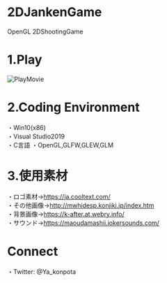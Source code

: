 # 2DJankenGame
OpenGL 2DShootingGame

# 1.Play
![PlayMovie](https://github.com/Ya-kon/GODJANKEN/blob/master/README_Pictures/GODJANKEN_Play.gif)

# 2.Coding Environment
・Win10(x86)  
・Visual Studio2019  
・C言語
・OpenGL,GLFW,GLEW,GLM

# 3.使用素材
・ロゴ素材→https://ja.cooltext.com/  
・その他画像→http://mwhidesp.konjiki.jp/index.htm  
・背景画像→https://k-after.at.webry.info/  
・サウンド→https://maoudamashii.jokersounds.com/  

# Connect
・Twitter: @Ya_konpota
